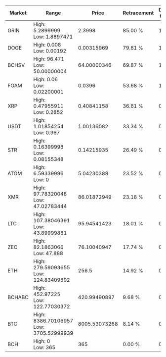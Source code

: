 | Market | Range | Price| Retracement | Doubles to 50% |
| --- | --- | --- | --- | --- |
| GRIN | High: 5.2899999<br />Low: 1.8897471 | 2.3998 | 85.00 % | 1.50 |
| DOGE | High: 0.008<br />Low: 0.00192 | 0.00315969 | 79.61 % | 1.57 |
| BCHSV | High: 96.471<br />Low: 50.00000004 | 64.00000346 | 69.87 % | 1.14 |
| FOAM | High: 0.06<br />Low: 0.02200001 | 0.0396 | 53.68 % | 1.04 |
| XRP | High: 0.47955911<br />Low: 0.2852 | 0.40841158 | 36.61 % | 0.00 |
| USDT | High: 1.01854254<br />Low: 0.967 | 1.00136082 | 33.34 % | 0.00 |
| STR | High: 0.16399998<br />Low: 0.08155348 | 0.14215935 | 26.49 % | 0.00 |
| ATOM | High: 6.59339996<br />Low: 0 | 5.04230388 | 23.52 % | 0.00 |
| XMR | High: 97.78320048<br />Low: 47.02783444 | 86.01872949 | 23.18 % | 0.00 |
| LTC | High: 107.38046391<br />Low: 43.89999881 | 95.94541423 | 18.01 % | 0.00 |
| ZEC | High: 82.1863066<br />Low: 47.888 | 76.10040947 | 17.74 % | 0.00 |
| ETH | High: 279.59093655<br />Low: 124.83409892 | 256.5 | 14.92 % | 0.00 |
| BCHABC | High: 452.97225<br />Low: 122.77030372 | 420.99490897 | 9.68 % | 0.00 |
| BTC | High: 8386.70106957<br />Low: 3705.52999939 | 8005.53073268 | 8.14 % | 0.00 |
| BCH | High: 0<br />Low: 365 | 365 | 0.00 % | 0.00 |
